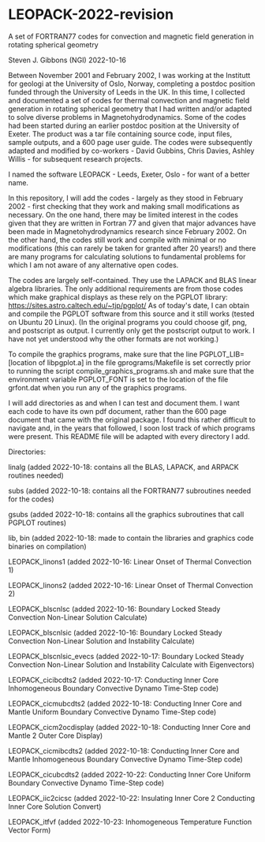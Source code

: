 # LEOPACK-2022-revision
A set of FORTRAN77 codes for convection and magnetic field generation in rotating spherical geometry

Steven J. Gibbons (NGI) 2022-10-16

Between November 2001 and February 2002, I was working at the Institutt for geologi at the
University of Oslo, Norway, completing a postdoc position funded through the University of
Leeds in the UK. In this time, I collected and documented a set of codes for thermal convection and 
magnetic field generation in rotating spherical geometry that I had written and/or adapted to
solve diverse problems in Magnetohydrodynamics. Some of the codes had been started during
an earlier postdoc position at the University of Exeter. The product was a tar file containing
source code, input files, sample outputs, and a 600 page user guide.
The codes were subsequently adapted and modified by co-workers - David Gubbins, Chris Davies, Ashley Willis -
for subsequent research projects.

I named the software LEOPACK - Leeds, Exeter, Oslo - for want of a better name.

In this repository, I will add the codes - largely as they stood in February 2002 - first checking
that they work and making small modifications as necessary. On the one hand, there may be limited 
interest in the codes given that they are written in Fortran 77 and given that major
advances have been made in Magnetohydrodynamics research since February 2002.
On the other hand, the codes still work and compile with minimal or no modifications
(this can rarely be taken for granted after 20 years!) and there are many programs
for calculating solutions to fundamental problems for which I am not aware of any
alternative open codes.

The codes are largely self-contained. 
They use the LAPACK and BLAS linear algebra libraries.
The only additional requirements are from those codes which make 
graphical displays as these rely on the PGPLOT library:
https://sites.astro.caltech.edu/~tjp/pgplot/
As of today's date, I can obtain and compile the PGPLOT software from this source
and it still works (tested on Ubuntu 20 Linux). (In the original programs you could choose
gif, png, and postscript as output. I currently only get the postscript output to work.
I have not yet understood why the other formats are not working.)

To compile the graphics programs, make sure that the line
PGPLOT_LIB= [location of libpgplot.a]
in the file gprograms/Makefile
is set correctly prior to running the script
compile_graphics_programs.sh
and make sure that the environment variable PGPLOT_FONT is set to the location
of the file grfont.dat when you run any of the graphics programs.

I will add directories as and when I can test and document them.
I want each code to have its own pdf document, rather than the 600 page document
that came with the original package. I found this rather difficult to navigate
and, in the years that followed, I soon lost track of which programs were present.
This README file will be adapted with every directory I add.

Directories:

linalg (added 2022-10-18: contains all the BLAS, LAPACK, and ARPACK routines needed)

subs (added 2022-10-18: contains all the FORTRAN77 subroutines needed for the codes)

gsubs (added 2022-10-18: contains all the graphics subroutines that call PGPLOT routines)

lib, bin (added 2022-10-18: made to contain the libraries and graphics code binaries on compilation)

LEOPACK_linons1 (added 2022-10-16: Linear Onset of Thermal Convection 1)

LEOPACK_linons2 (added 2022-10-16: Linear Onset of Thermal Convection 2)

LEOPACK_blscnlsc (added 2022-10-16: Boundary Locked Steady Convection Non-Linear Solution Calculate)

LEOPACK_blscnlsic (added 2022-10-16: Boundary Locked Steady Convection Non-Linear Solution and Instability Calculate)

LEOPACK_blscnlsic_evecs (added 2022-10-17: Boundary Locked Steady Convection Non-Linear Solution and Instability Calculate with Eigenvectors)

LEOPACK_cicibcdts2 (added 2022-10-17: Conducting Inner Core Inhomogeneous Boundary Convective Dynamo Time-Step code)

LEOPACK_cicmubcdts2 (added 2022-10-18: Conducting Inner Core and Mantle Uniform Boundary Convective Dynamo Time-Step code)

LEOPACK_cicm2ocdisplay (added 2022-10-18: Conducting Inner Core and Mantle 2 Outer Core Display)

LEOPACK_cicmibcdts2 (added 2022-10-18: Conducting Inner Core and Mantle Inhomogeneous Boundary Convective Dynamo Time-Step code)

LEOPACK_cicubcdts2 (added 2022-10-22: Conducting Inner Core Uniform Boundary Convective Dynamo Time-Step code)

LEOPACK_iic2cicsc (added 2022-10-22: Insulating Inner Core 2 Conducting Inner Core Solution Convert)

LEOPACK_itfvf (added 2022-10-23: Inhomogeneous Temperature Function Vector Form)
